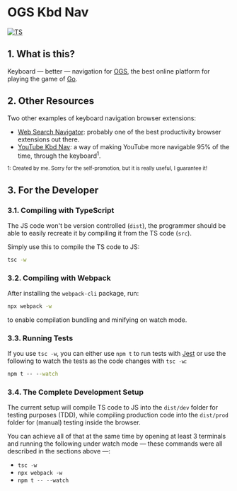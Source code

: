 # OGS Kbd Nav

[![TS][github_ci_badge]][github_actions]


[github_actions]: https://github.com/FanaroEngineering/ogs_kbd_nav/actions
[github_ci_badge]: https://github.com/FanaroEngineering/ogs_kbd_nav/workflows/TS/badge.svg

## 1. What is this?

Keyboard &mdash; better &mdash; navigation for [OGS][ogs], the best online platform for playing the game of [Go][go].


[go]: https://en.wikipedia.org/wiki/Go_(game)
[ogs]: https://online-go.com/

## 2. Other Resources

Two other examples of keyboard navigation browser extensions:

- [Web Search Navigator][web_search_navigator]: probably one of the best productivity browser extensions out there.
- [YouTube Kbd Nav][youtube_kbd_nav]: a way of making YouTube more navigable 95% of the time, through the keyboard<sup>1</sup>.


<sub>1: Created by me. Sorry for the self-promotion, but it is really useful, I guarantee it!</sub>


[web_search_navigator]: https://github.com/infokiller/web-search-navigator
[youtube_kbd_nav]: https://github.com/FanaroEngineering/youtube_kbd_nav

## 3. For the Developer

### 3.1. Compiling with TypeScript

The JS code won't be version controlled (`dist`), the programmer should be able to easily recreate it by compiling it from the TS code (`src`).

Simply use this to compile the TS code to JS:

```cmd
tsc -w
```

### 3.2. Compiling with Webpack

After installing the `webpack-cli` package, run:

```cmd
npx webpack -w
```

to enable compilation bundling and minifying on watch mode.

### 3.3. Running Tests

If you use `tsc -w`, you can either use `npm t` to run tests with [Jest][jest] or use the following to watch the tests as the code changes with `tsc -w`:

```cmd
npm t -- --watch
```


[jest]: https://jestjs.io/en/

### 3.4. The Complete Development Setup

The current setup will compile TS code to JS into the `dist/dev` folder for testing purposes (TDD), while compiling production code into the `dist/prod` folder for (manual) testing inside the browser.

You can achieve all of that at the same time by opening at least 3 terminals and running the following under watch mode &mdash; these commands were all described in the sections above &mdash;:

- `tsc -w`
- `npx webpack -w`
- `npm t -- --watch`